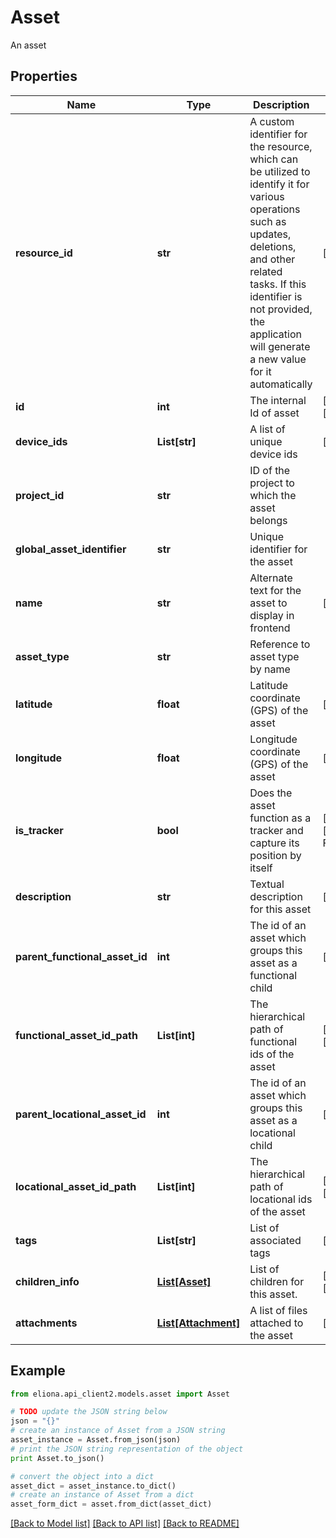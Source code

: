 # Asset

An asset

## Properties

Name | Type | Description | Notes
------------ | ------------- | ------------- | -------------
**resource_id** | **str** | A custom identifier for the resource, which can be utilized to identify it for various operations such as updates, deletions, and other related tasks. If this identifier is not provided, the application will generate a new value for it automatically | [optional] 
**id** | **int** | The internal Id of asset | [optional] [readonly] 
**device_ids** | **List[str]** | A list of unique device ids | [optional] 
**project_id** | **str** | ID of the project to which the asset belongs | 
**global_asset_identifier** | **str** | Unique identifier for the asset | 
**name** | **str** | Alternate text for the asset to display in frontend | [optional] 
**asset_type** | **str** | Reference to asset type by name | 
**latitude** | **float** | Latitude coordinate (GPS) of the asset | [optional] 
**longitude** | **float** | Longitude coordinate (GPS) of the asset | [optional] 
**is_tracker** | **bool** | Does the asset function as a tracker and capture its position by itself | [optional] [default to False]
**description** | **str** | Textual description for this asset | [optional] 
**parent_functional_asset_id** | **int** | The id of an asset which groups this asset as a functional child | [optional] 
**functional_asset_id_path** | **List[int]** | The hierarchical path of functional ids of the asset | [optional] [readonly] 
**parent_locational_asset_id** | **int** | The id of an asset which groups this asset as a locational child | [optional] 
**locational_asset_id_path** | **List[int]** | The hierarchical path of locational ids of the asset | [optional] [readonly] 
**tags** | **List[str]** | List of associated tags | [optional] 
**children_info** | [**List[Asset]**](Asset.md) | List of children for this asset. | [optional] [readonly] 
**attachments** | [**List[Attachment]**](Attachment.md) | A list of files attached to the asset | [optional] 

## Example

```python
from eliona.api_client2.models.asset import Asset

# TODO update the JSON string below
json = "{}"
# create an instance of Asset from a JSON string
asset_instance = Asset.from_json(json)
# print the JSON string representation of the object
print Asset.to_json()

# convert the object into a dict
asset_dict = asset_instance.to_dict()
# create an instance of Asset from a dict
asset_form_dict = asset.from_dict(asset_dict)
```
[[Back to Model list]](../README.md#documentation-for-models) [[Back to API list]](../README.md#documentation-for-api-endpoints) [[Back to README]](../README.md)


